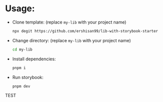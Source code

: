 # Usage:

- Clone template: (replace `my-lib` with your project name)
  ```bash
  npx degit https://github.com/ershisan99/lib-with-storybook-starter my-lib
  ```

- Change directory: (replace `my-lib` with your project name)
  ```bash
  cd my-lib
  ```

- Install dependencies:
  ```bash
  pnpm i
  ```

- Run storybook:
  ```bash
  pnpm dev
  ```

TEST
